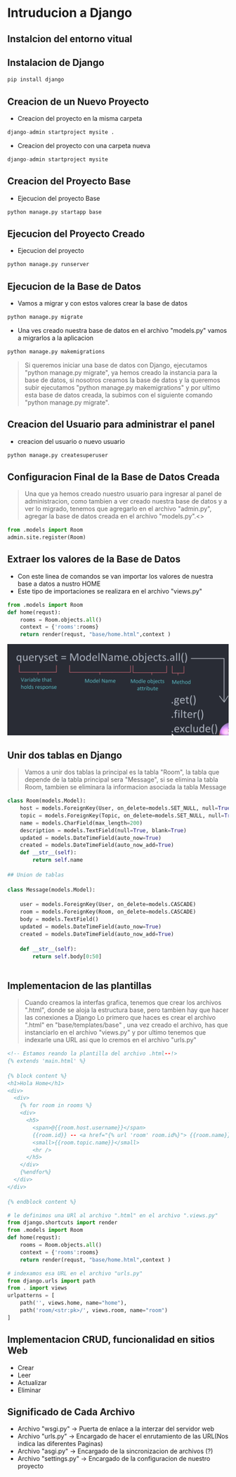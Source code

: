 # Intruducion a Django

## Instalcion del entorno vitual

## Instalacion de Django

```python
pip install django
```

## Creacion de un Nuevo Proyecto

- Creacion del proyecto en la misma carpeta
```python
django-admin startproject mysite .
```
- Creacion del proyecto con una carpeta nueva
```python
django-admin startproject mysite
```
## Creacion del Proyecto Base

- Ejecucion del proyecto Base
```python
python manage.py startapp base
```

## Ejecucion del Proyecto Creado

- Ejecucion del proyecto
```python
python manage.py runserver
```
## Ejecucion de la Base de Datos

- Vamos a migrar y con estos valores crear la base de datos
```python
python manage.py migrate
```

- Una ves creado nuestra base de datos en el archivo "models.py" vamos a migrarlos a la aplicacion
```python
python manage.py makemigrations
```

> Si queremos iniciar una base de datos con Django, ejecutamos "python manage.py migrate", ya hemos creado la instancia para la base de datos, si nosotros creamos la base de datos y la queremos subir ejecutamos "python manage.py makemigrations" y por ultimo esta base de datos creada, la subimos con el siguiente comando "python manage.py migrate".

 
## Creacion del Usuario para administrar el panel 

- creacion del usuario o nuevo usuario
```python
python manage.py createsuperuser
```


## Configuracion Final de la Base de Datos Creada

> Una que ya hemos creado nuestro usuario para ingresar al panel de administracion, como tambien a ver creado nuestra base de datos y a ver lo migrado, tenemos que agregarlo en el archivo "admin.py", agregar la base de datos creada en el archivo "models.py".<>

```python
from .models import Room
admin.site.register(Room)
```

## Extraer los valores de la Base de Datos

- Con este linea de comandos se van importar los valores de nuestra base a datos a nustro HOME
- Este tipo de importaciones se realizara en el archivo "views.py"

```python
from .models import Room
def home(requst):
    rooms = Room.objects.all()
    context = {'rooms':rooms}
    return render(requst, "base/home.html",context )
```

![Alt text](img/import_data_base.png)

## Unir dos tablas en Django

> Vamos a unir dos tablas la principal es la tabla "Room", la tabla que depende de la tabla principal sera "Message", si se elimina la tabla Room, tambien se eliminara la informacion asociada la tabla Message

```python
class Room(models.Model):
    host = models.ForeignKey(User, on_delete=models.SET_NULL, null=True)
    topic = models.ForeignKey(Topic, on_delete=models.SET_NULL, null=True)
    name = models.CharField(max_length=200)
    description = models.TextField(null=True, blank=True)
    updated = models.DateTimeField(auto_now=True)
    created = models.DateTimeField(auto_now_add=True)
    def __str__(self):
        return self.name

## Union de tablas

class Message(models.Model):

    user = models.ForeignKey(User, on_delete=models.CASCADE)
    room = models.ForeignKey(Room, on_delete=models.CASCADE)
    body = models.TextField()
    updated = models.DateTimeField(auto_now=True)
    created = models.DateTimeField(auto_now_add=True)

    def __str__(self):
        return self.body[0:50]
    
```

## Implementacion de las plantillas 

> Cuando creamos la interfas grafica, tenemos que crear los archivos ".html", donde se aloja la estructura base, pero tambien hay que hacer las conexiones a Django
> Lo primero que haces es crear el archivo ".html" en "base/templates/base" , una vez creado el archivo, has que instanciarlo en el archivo "views.py" y por ultimo tenemos que indexarle una URL asi que lo cremos en el archivo "urls.py"

```html
<!-- Estamos reando la plantilla del archivo .html--!>
{% extends 'main.html' %}

{% block content %}
<h1>Hola Home</h1>
<div>
  <div>
    {% for room in rooms %}
    <div>
      <h5>
        <span>@{{room.host.username}}</span>
        {{room.id}} -- <a href="{% url 'room' room.id%}"> {{room.name}}</a>
        <small>{{room.topic.name}}</small>
        <hr />
      </h5>
    </div>
    {%endfor%}
  </div>
</div>

{% endblock content %}

```

```python
# le definimos una URl al archivo ".html" en el archivo ".views.py"
from django.shortcuts import render
from .models import Room
def home(requst):
    rooms = Room.objects.all()
    context = {'rooms':rooms}
    return render(requst, "base/home.html",context )
```

```python
# indexamos esa URL en el archivo "urls.py"
from django.urls import path
from . import views
urlpatterns = [
    path('', views.home, name="home"),
    path('room/<str:pk>/', views.room, name="room")
]
```

## Implementacion CRUD, funcionalidad en sitios Web

- Crear
- Leer
- Actualizar
- Eliminar





## Significado de Cada Archivo

- Archivo "wsgi.py" -> Puerta de enlace a la interzar del servidor web
- Archivo "urls.py" -> Encargado de hacer el enrutamiento de las URL(Nos indica las diferentes Paginas)
- Archivo "asgi.py" -> Encargado de la sincronizacion de archivos (?)
- Archivo "settings.py" -> Encargado de la configuracion de nuestro proyecto












